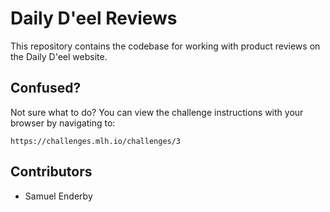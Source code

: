 # Daily D'eel Reviews

This repository contains the codebase for working with product reviews on the
Daily D'eel website.

## Confused?

Not sure what to do?  You can view the challenge instructions with your browser
by navigating to:

```
https://challenges.mlh.io/challenges/3
```

## Contributors

 - Samuel Enderby
